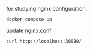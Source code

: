 for studying nginx configuration.

```
docker compose up
```

update nginx.conf

```
curl http://localhost:30080/
```

